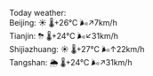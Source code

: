 Today weather:  
Beijing: ☀️   🌡️+26°C 🌬️↗7km/h  
Tianjin: ⛈   🌡️+24°C 🌬️↙31km/h  
Shijiazhuang: ☀️   🌡️+27°C 🌬️↑22km/h  
Tangshan: 🌦   🌡️+24°C 🌬️↗31km/h  
